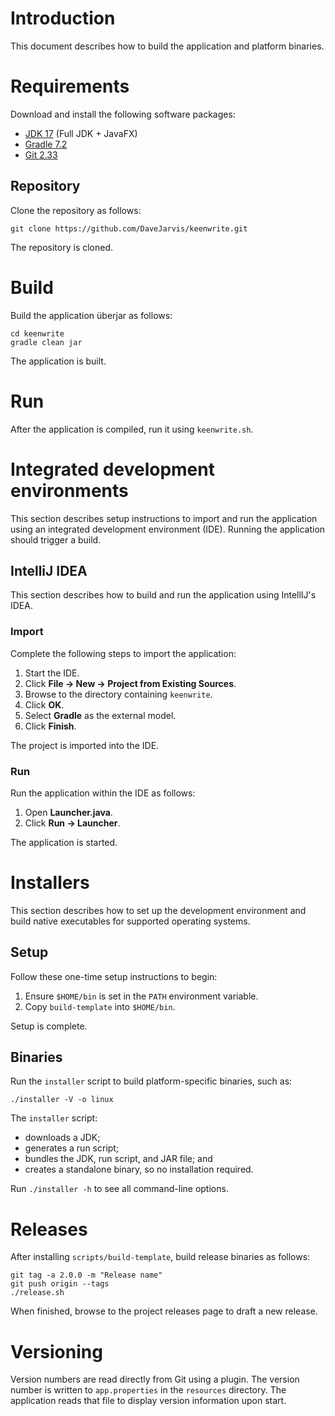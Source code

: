 # Introduction

This document describes how to build the application and platform binaries.

# Requirements

Download and install the following software packages:

* [JDK 17](https://bell-sw.com/pages/downloads/?version=java-17) (Full JDK + JavaFX)
* [Gradle 7.2](https://gradle.org/releases)
* [Git 2.33](https://git-scm.com/downloads)

## Repository

Clone the repository as follows:

    git clone https://github.com/DaveJarvis/keenwrite.git

The repository is cloned.

# Build

Build the application überjar as follows:

    cd keenwrite
    gradle clean jar

The application is built.

# Run

After the application is compiled, run it using `keenwrite.sh`.

# Integrated development environments

This section describes setup instructions to import and run the application using an integrated development environment (IDE). Running the application should trigger a build.

## IntelliJ IDEA

This section describes how to build and run the application using IntellIJ's IDEA.

### Import

Complete the following steps to import the application:

1. Start the IDE.
1. Click **File → New → Project from Existing Sources**.
1. Browse to the directory containing `keenwrite`.
1. Click **OK**.
1. Select **Gradle** as the external model.
1. Click **Finish**.

The project is imported into the IDE.

### Run

Run the application within the IDE as follows:

1. Open **Launcher.java**.
1. Click **Run → Launcher**.

The application is started.

# Installers

This section describes how to set up the development environment and build native executables for supported operating systems.

## Setup

Follow these one-time setup instructions to begin:

1. Ensure `$HOME/bin` is set in the `PATH` environment variable.
1. Copy `build-template` into `$HOME/bin`.

Setup is complete.

## Binaries

Run the `installer` script to build platform-specific binaries, such as:

    ./installer -V -o linux

The `installer` script:

* downloads a JDK;
* generates a run script;
* bundles the JDK, run script, and JAR file; and
* creates a standalone binary, so no installation required.

Run `./installer -h` to see all command-line options.

# Releases

After installing `scripts/build-template`, build release binaries as follows:

    git tag -a 2.0.0 -m "Release name"
    git push origin --tags
    ./release.sh

When finished, browse to the project releases page to draft a new release.

# Versioning

Version numbers are read directly from Git using a plugin. The version number is written to `app.properties` in the `resources` directory. The application reads that file to display version information upon start.

